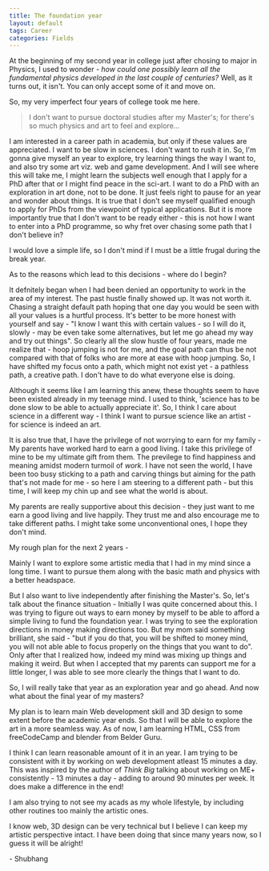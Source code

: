 ```yaml
---
title: The foundation year
layout: default
tags: Career
categories: Fields
---
```


At the beginning of my second year in college just after chosing to major in Physics, I used to wonder - _how could one possibly learn all the fundamental physics developed in the last couple of centuries?_ Well, as it turns out, it isn't. You can only accept some of it and move on. 

So, my very imperfect four years of college took me here. 

<blockquote>
I don't want to pursue doctoral studies after my Master's; for there's so much physics and art to feel and explore...
</blockquote>

I am interested in a career path in academia, but only if these values are appreciated. I want to be slow in sciences. I don't want to rush it in. So, I'm gonna give myself an year to explore, try learning things the way I want to, and also try some art viz. web and game development. And I will see where this will take me, I might learn the subjects well enough that I apply for a PhD after that or I might find peace in the sci-art. I want to do a PhD with an exploration in art done, not to be done. It just feels right to pause for an year and wonder about things. It is true that I don't see myself qualified enough to apply for PhDs from the viewpoint of typical applications. But it is more importantly true that I don't want to be ready either - this is not how I want to enter into a PhD programme, so why fret over chasing some path that I don't believe in?

I would love a simple life, so I don't mind if I must be a little frugal during the break year. 

As to the reasons which lead to this decisions - where do I begin?

It defnitely began when I had been denied an opportunity to work in the area of my interest. The past hustle finally showed up. It was not worth it. Chasing a straight default path hoping that one day you would be seen with all your values is a hurtful process. It's better to be more honest with yourself and say - "I know I want this with certain values - so I will do it, slowly - may be even take some alternatives, but let me go ahead my way and try out things". So clearly all the slow hustle of four years, made me realize that - hoop jumping is not for me, and the goal path can thus be not compared with that of folks who are more at ease with hoop jumping. So, I have shifted my focus onto a path, which might not exist yet - a pathless path, a creative path. I don't have to do what everyone else is doing. 

Although it seems like I am learning this anew, these thoughts seem to have been existed already in my teenage mind. I used to think, 'science has to be done slow to be able to actually appreciate it'. So, I think I care about science in a different way - I think I want to pursue science like an artist - for science is indeed an art.


It is also true that, I have the privilege of not worrying to earn for my family - My parents have worked hard to earn a good living. I take this privilege of mine to be my ultimate gift from them. The previlege to find happiness and meaning amidst modern turmoil of _work_. I have not seen the world, I have been too busy sticking to a path and carving things but aiming for the path that's not made for me - so here I am steering to a different path - but this time, I will keep my chin up and see what the world is about. 

My parents are really supportive about this decision - they just want to me earn a good living and live happily. They trust me and also encourage me to take different paths. I might take some unconventional ones, I hope they don't mind. 



My rough plan for the next 2 years - 

Mainly I want to explore some artistic media that I had in my mind since a long time. I want to pursue them along with the basic math and physics with a better headspace. 

But I also want to live independently after finishing the Master's. So, let's talk about the finance situation - 
Initially I was quite concerned about this. I was trying to figure out ways to earn money by myself to be able to afford a simple living to fund the foundation year. I was trying to see the exploration directions in money making directions too. But my mom said something brilliant, she said - "but if you do that, you will be shifted to money mind, you will not able able to focus properly on the things that you want to do". Only after that I realized how, indeed my mind was mixing up things and making it weird. But when I accepted that my parents can support me for a little longer, I was able to see more clearly the things that I want to do.

So, I will really take that year as an exploration year and go ahead. And now what about the final year of my masters? 

My plan is to learn main Web development skill and 3D design to some extent before the academic year ends. So that I will be able to explore the art in a more seamless way. As of now, I am learning HTML, CSS from freeCodeCamp and blender from Belder Guru. 

I think I can learn reasonable amount of it in an year. I am trying to be consistent with it by working on web development atleast 15 minutes a day. This was inspired by the author of _Think Big_ talking about working on ME+ consistently - 13 minutes a day - adding to around 90 minutes per week. It does make a difference in the end! 

I am also trying to not see my acads as my whole lifestyle, by including other routines too mainly the artistic ones. 

I know web, 3D design can be very technical but I believe I can keep my artistic perspective intact. I have been doing that since many years now, so I guess it will be alright!

<div class="signature">
    <p>- Shubhang</p>
</div>


